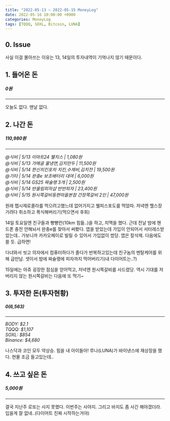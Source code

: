 ```yaml
---
title: "2022-05-13 ~ 2022-05-15 MoneyLog"
date: 2022-05-16 10:00:00 +0900
categories: MoneyLog
tags: [TQQQ, SOXL, Bitcoin, LUNA]
---
```


## 0. Issue

사실 이걸 몰아쓰는 이유는 13, 14일의 투자내역이 기억나지 않기 때문이다.<br>

## 1. 들어온 돈
##### 0원
---
오늘도 없다. 맨날 없다.

## 2. 나간 돈
##### 110,980원
---
*@식비 | 5/13 이마트24 웰치스 | 1,080원*<br>
*@식비 | 5/13 가메골 물냉면,김치만두 | 11,500원*<br>
*@식비 | 5/14 한신치킨포차 치킨,수제비,김치전 | 19,500원*<br>
*@기타 | 5/14 완충e 보조배터리 대여 | 6,000원*<br>
*@식비 | 5/14 GS25 짜슐랭 3개 | 2,500원*<br>
*@식비 | 5/14 반올림피자샵 반반피자 | 23,400원*<br>
*@식비 | 5/15 원시쪽갈비동편마을본점 간장쪽갈비 2인 | 47,000원*<br>

원래 펩시제로콜라를 먹으려고했느데 없어가지고 웰피스포도를 먹었따.
저녁엔 헬스장가려다 취소하고 폭식해버리기(먹으면서 후회)<br>

14일 토요일엔 친구들과 빵빵런(10km 힘듦..)을 하고, 치맥을 했다.
근데 전날 밤에 핸드폰 충전 안해놔서 완충e를 찾아서 써봤다.
앱을 받았는데 가입이 안되어서 서터레스받았는데.. 가보니까 카카오페이로 빌릴 수 있어서 가입없이 썼당. 앱은 칼삭제. 다음에도 쓸 듯. 급하면!<br>

다녀와서 씻고 의자에서 컴퓨터하다가 졸다가 반복하고있는데 친구놈의 멘탈케어를 위해 급만남.
셋이서 밤에 짜슐랭에 피자까지 먹어버리기(내 다이어트는..?)<br>

15일에는 아쥬 굉장한 점심을 얻어먹고, 저녁엔 원시쪽갈비를 사드렸당. 역시 기대를 저버리지 않는 원시쪽갈비는 다음에 또 먹기~<br>

## 3. 투자한 돈(투자현황)
##### $0 ($6,563)
---
*BODY: $2.1*<br>
*TQQQ: $1,107*<br>
*SOXL: $854*<br>
*Binance: $4,680*<br>

나스닥과 코인 모두 약상승. 힘을 내 아이들아!
루나(LUNA)가 바이낸스에 재상장을 했다. 현물 조금 들고있는데..<br>

## 4. 쓰고 싶은 돈
##### 5,000원
---
결국 지난주 로또는 사지 못했다. 이번주는 사야지.
그리고 바지도 좀 사긴 해야겠더라. 입을게 잘 없네..(다이어트 진짜 시작하는거야)
<br>
